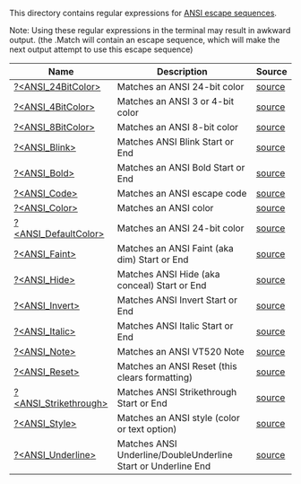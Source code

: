This directory contains regular expressions for [ANSI escape sequences](https://en.wikipedia.org/wiki/ANSI_escape_code).

Note:  Using these regular expressions in the terminal may result in awkward output.  (the .Match will contain an escape sequence, which will make the next output attempt to use this escape sequence)


|Name                                            |Description                                                  |Source                                  |
|------------------------------------------------|-------------------------------------------------------------|----------------------------------------|
|[?<ANSI_24BitColor>](24BitColor.regex.txt)      |Matches an ANSI 24-bit color                                 |[source](24BitColor.regex.source.ps1)   |
|[?<ANSI_4BitColor>](4BitColor.regex.txt)        |Matches an ANSI 3 or 4-bit color                             |[source](4BitColor.regex.source.ps1)    |
|[?<ANSI_8BitColor>](8BitColor.regex.txt)        |Matches an ANSI 8-bit color                                  |[source](8BitColor.regex.source.ps1)    |
|[?<ANSI_Blink>](Blink.regex.txt)                |Matches ANSI Blink Start or End                              |[source](Blink.regex.source.ps1)        |
|[?<ANSI_Bold>](Bold.regex.txt)                  |Matches an ANSI Bold Start or End                            |[source](Bold.regex.source.ps1)         |
|[?<ANSI_Code>](Code.regex.txt)                  |Matches an ANSI escape code                                  |[source](Code.regex.source.ps1)         |
|[?<ANSI_Color>](Color.regex.txt)                |Matches an ANSI color                                        |[source](Color.regex.source.ps1)        |
|[?<ANSI_DefaultColor>](DefaultColor.regex.txt)  |Matches an ANSI 24-bit color                                 |[source](DefaultColor.regex.source.ps1) |
|[?<ANSI_Faint>](Faint.regex.txt)                |Matches an ANSI Faint (aka dim) Start or End                 |[source](Faint.regex.source.ps1)        |
|[?<ANSI_Hide>](Hide.regex.txt)                  |Matches ANSI Hide (aka conceal) Start or End                 |[source](Hide.regex.source.ps1)         |
|[?<ANSI_Invert>](Invert.regex.txt)              |Matches ANSI Invert Start or End                             |[source](Invert.regex.source.ps1)       |
|[?<ANSI_Italic>](Italic.regex.txt)              |Matches ANSI Italic Start or End                             |[source](Italic.regex.source.ps1)       |
|[?<ANSI_Note>](Note.regex.txt)                  |Matches an ANSI VT520 Note                                   |[source](Note.regex.source.ps1)         |
|[?<ANSI_Reset>](Reset.regex.txt)                |Matches an ANSI Reset (this clears formatting)               |[source](Reset.regex.source.ps1)        |
|[?<ANSI_Strikethrough>](Strikethrough.regex.txt)|Matches ANSI Strikethrough Start or End                      |[source](Strikethrough.regex.source.ps1)|
|[?<ANSI_Style>](Style.regex.txt)                |Matches an ANSI style (color or text option)                 |[source](Style.regex.source.ps1)        |
|[?<ANSI_Underline>](Underline.regex.txt)        |Matches ANSI Underline/DoubleUnderline Start or Underline End|[source](Underline.regex.source.ps1)    |


